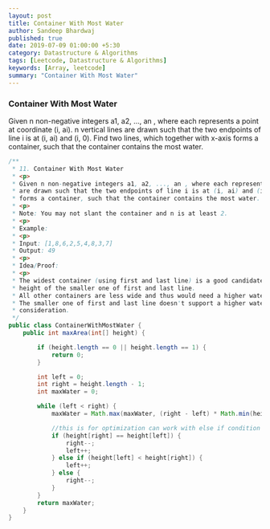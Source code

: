 ```yaml
---
layout: post
title: Container With Most Water
author: Sandeep Bhardwaj
published: true
date: 2019-07-09 01:00:00 +5:30
category: Datastructure & Algorithms
tags: [Leetcode, Datastructure & Algorithms]
keywords: [Array, leetcode]
summary: "Container With Most Water"
---
```


<h3>Container With Most Water</h3> 
Given n non-negative integers a1, a2, ..., an , where each represents a point at coordinate (i, ai). n vertical lines are drawn such that the two endpoints of line i is at (i, ai) and (i, 0). Find two lines, which together with x-axis forms a container, such that the container contains the most water.

``` java
/**
 * 11. Container With Most Water
 * <p>
 * Given n non-negative integers a1, a2, ..., an , where each represents a point at coordinate (i, ai). n vertical lines
 * are drawn such that the two endpoints of line i is at (i, ai) and (i, 0). Find two lines, which together with x-axis
 * forms a container, such that the container contains the most water.
 * <p>
 * Note: You may not slant the container and n is at least 2.
 * <p>
 * Example:
 * <p>
 * Input: [1,8,6,2,5,4,8,3,7]
 * Output: 49
 * <p>
 * Idea/Proof:
 * <p>
 * The widest container (using first and last line) is a good candidate, because of its width. Its water level is the
 * height of the smaller one of first and last line.
 * All other containers are less wide and thus would need a higher water level in order to hold more water.
 * The smaller one of first and last line doesn't support a higher water level and can thus be safely removed from further
 * consideration.
 */
public class ContainerWithMostWater {
	public int maxArea(int[] height) {

		if (height.length == 0 || height.length == 1) {
			return 0;
		}

		int left = 0;
		int right = height.length - 1;
		int maxWater = 0;

		while (left < right) {
			maxWater = Math.max(maxWater, (right - left) * Math.min(height[left], height[right]));

			//this is for optimization can work with else if condition only
			if (height[right] == height[left]) {
				right--;
				left++;
			} else if (height[left] < height[right]) {
				left++;
			} else {
				right--;
			}
		}
		return maxWater;
	}
}
```

